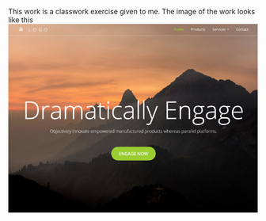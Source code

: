 This work is a classwork exercise given to me.
The image of the work looks like this 
![Dramatic](image/template.png)
